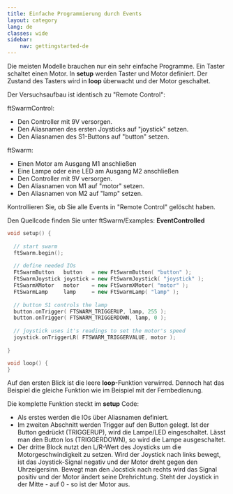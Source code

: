 ```yaml
---
title: Einfache Programmierung durch Events
layout: category
lang: de
classes: wide
sidebar:
    nav: gettingstarted-de
---
```


Die meisten Modelle brauchen nur ein sehr einfache Programme. Ein Taster schaltet einen Motor. In **setup** werden Taster und Motor definiert. Der Zustand des Tasters wird in **loop** überwacht und der Motor geschaltet. 

Der Versuchsaufbau ist identisch zu "Remote Control":

ftSwarmControl:
- Den Controller mit 9V versorgen.
- Den Aliasnamen des ersten Joysticks auf "joystick" setzen. 
- Den Aliasnamen des S1-Buttons auf "button" setzen. 

ftSwarm:
- Einen Motor am Ausgang M1 anschließen
- Eine Lampe oder eine LED am Ausgang M2 anschließen
- Den Controller mit 9V versorgen.
- Den Aliasnamen von M1 auf "motor" setzen. 
- Den Aliasnamen von M2 auf "lamp" setzen. 

Kontrollieren Sie, ob Sie alle Events in "Remote Control" gelöscht haben.

Den Quellcode finden Sie unter ftSwarm/Examples: **EventControlled**

```cpp
void setup() {
  
  // start swarm
  ftSwarm.begin();
  
  // define needed IOs
  FtSwarmButton   button   = new FtSwarmButton( "button" );
  FtSwarmJoystick joystick = new FtSwarmJoystick( "joystick" );
  FtSwarmXMotor   motor    = new FtSwarmXMotor( "motor" );
  FtSwarmLamp     lamp     = new FtSwarmLamp( "lamp" );
  
  // button S1 controls the lamp
  button.onTrigger( FTSWARM_TRIGGERUP, lamp, 255 );
  button.onTrigger( FTSWARM_TRIGGERDOWN, lamp, 0 );
  
  // joystick uses it's readings to set the motor's speed
  joystick.onTriggerLR( FTSWARM_TRIGGERVALUE, motor );
  
}

void loop() {
}
```

Auf den ersten Blick ist die leere **loop**-Funktion verwirred. Dennoch hat das Beispiel die gleiche Funktion wie im Beispiel mit der Fernbedienung. 

Die komplette Funktion steckt im **setup** Code:

- Als erstes werden die IOs über Aliasnamen definiert.
- Im zweiten Abschnitt werden Trigger auf den Button gelegt. Ist der Button gedrückt (TRIGGERUP), wird die Lampe/LED eingeschaltet. Lässt man den Button los (TRIGGERDOWN), so wird die Lampe ausgeschaltet.
- Der dritte Block nutzt den L/R-Wert des Joysticks um die Motorgeschwindigkeit zu setzen. Wird der Joystick nach links bewegt, ist das Joystick-Signal negativ und der Motor dreht gegen den Uhrzeigersinn. Bewegt man den Jocstick nach rechts wird das Signal positiv und der Motor ändert seine Drehrichtung. Steht der Joystick in der Mitte - auf 0 - so ist der Motor aus.